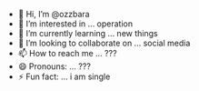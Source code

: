 - 👋 Hi, I’m @ozzbara
- 👀 I’m interested in ... operation
- 🌱 I’m currently learning ... new things
- 💞️ I’m looking to collaborate on ... social media
- 📫 How to reach me ... ???
- 😄 Pronouns: ... ???
- ⚡ Fun fact: ... i am single

<!---
ozzbara/ozzbara is a ✨ special ✨ repository because its `README.md` (this file) appears on your GitHub profile.
You can click the Preview link to take a look at your changes.
--->
